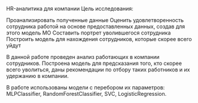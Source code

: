 HR-аналитика для компании
Цель исследования:

Проанализировать полученные данные
Оценить удовлетворенность сотрудника работой на основе предоставленных данных, создав для этого модель МО
Составить портрет уволившегося сотрудника
Построить модель для нахождения сотрудников, которые скорее всего уйдут


В данной работе проведен анализ работающих в компании сотрудников. Построена модель для предсказания того, кто скорее всего уволиться, даны рекомендации по отбору таких работников и их удержанию в компании.

В работе использованы модели с перебором их параметров: MLPClassifier, RandomForestClassifier, SVC, LogisticRegression.
